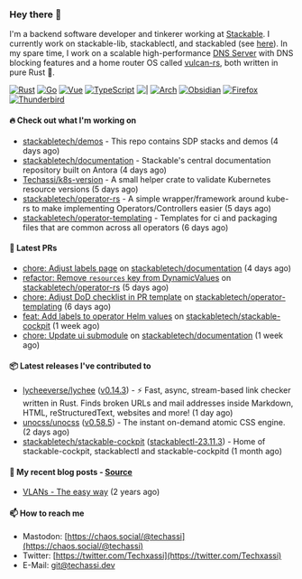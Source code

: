 ### Hey there 👋

I'm a backend software developer and tinkerer working at [Stackable][stackable]. I currently work on
stackable-lib, stackablectl, and stackabled (see [here][stackable-work]). In my spare time, I work on
a scalable high-performance [DNS Server][portal] with DNS blocking features and a home router OS
called [vulcan-rs][vulcan], both written in pure Rust 🦀.

[stackable-work]: https://github.com/stackabletech/stackable
[stackable]: https://github.com/stackabletech
[portal]: https://github.com/portal-rs/portal
[vulcan]: https://github.com/vulcan-rs

[![Rust](https://img.shields.io/badge/-Rust-141414?style=flat&logo=rust&logoColor=%23f97f39)](https://www.rust-lang.org/)
[![Go](https://img.shields.io/badge/-Go-141414?style=flat&logo=go&logoColor=%23f97f39)](https://go.dev/)
[![Vue](https://img.shields.io/badge/-Vue-141414?style=flat&logo=vuedotjs&logoColor=%23f97f39)](https://vuejs.org/)
[![TypeScript](https://img.shields.io/badge/-TypeScript-141414?style=flat&logo=typescript&logoColor=%23f97f39)](https://www.typescriptlang.org/)
![|](https://img.shields.io/badge/-%7C-141414?style=flat&logoColor=%23f97f39)
[![Arch](https://img.shields.io/badge/-Arch-141414?style=flat&logo=archlinux&logoColor=%23f97f39)](https://archlinux.org/)
[![Obsidian](https://img.shields.io/badge/-Obsidian-141414?style=flat&logo=obsidian&logoColor=%23f97f39)](https://obsidian.md/)
[![Firefox](https://img.shields.io/badge/-Firefox-141414?style=flat&logo=firefox&logoColor=%23f97f39)](https://www.mozilla.org/en-US/firefox/new/)
[![Thunderbird](https://img.shields.io/badge/-Thunderbird-141414?style=flat&logo=thunderbird&logoColor=%23f97f39)](https://www.thunderbird.net/en-US/)

#### 🔥 Check out what I'm working on


- [stackabletech/demos](https://github.com/stackabletech/demos) - This repo contains SDP stacks and demos (4 days ago)
- [stackabletech/documentation](https://github.com/stackabletech/documentation) - Stackable&#39;s central documentation repository built on Antora (4 days ago)
- [Techassi/k8s-version](https://github.com/Techassi/k8s-version) - A small helper crate to validate Kubernetes resource versions (5 days ago)
- [stackabletech/operator-rs](https://github.com/stackabletech/operator-rs) - A simple wrapper/framework around kube-rs to make implementing Operators/Controllers easier (5 days ago)
- [stackabletech/operator-templating](https://github.com/stackabletech/operator-templating) - Templates for ci and packaging files that are common across all operators (6 days ago)

#### 🧪 Latest PRs


- [chore: Adjust labels page](https://github.com/stackabletech/documentation/pull/542) on [stackabletech/documentation](https://github.com/stackabletech/documentation) (4 days ago)
- [refactor: Remove `resources` key from DynamicValues](https://github.com/stackabletech/operator-rs/pull/734) on [stackabletech/operator-rs](https://github.com/stackabletech/operator-rs) (5 days ago)
- [chore: Adjust DoD checklist in PR template](https://github.com/stackabletech/operator-templating/pull/315) on [stackabletech/operator-templating](https://github.com/stackabletech/operator-templating) (6 days ago)
- [feat: Add labels to operator Helm values](https://github.com/stackabletech/stackable-cockpit/pull/186) on [stackabletech/stackable-cockpit](https://github.com/stackabletech/stackable-cockpit) (1 week ago)
- [chore: Update ui submodule](https://github.com/stackabletech/documentation/pull/536) on [stackabletech/documentation](https://github.com/stackabletech/documentation) (1 week ago)

#### 📦 Latest releases I've contributed to


- [lycheeverse/lychee](https://github.com/lycheeverse/lychee/releases/tag/v0.14.3) ([v0.14.3](https://github.com/lycheeverse/lychee/releases/tag/v0.14.3)) - ⚡ Fast, async, stream-based link checker written in Rust. Finds broken URLs and mail addresses inside Markdown, HTML, reStructuredText, websites and more! (1 day ago)
- [unocss/unocss](https://github.com/unocss/unocss/releases/tag/v0.58.5) ([v0.58.5](https://github.com/unocss/unocss/releases/tag/v0.58.5)) - The instant on-demand atomic CSS engine. (2 days ago)
- [stackabletech/stackable-cockpit](https://github.com/stackabletech/stackable-cockpit/releases/tag/stackablectl-23.11.3) ([stackablectl-23.11.3](https://github.com/stackabletech/stackable-cockpit/releases/tag/stackablectl-23.11.3)) - Home of stackable-cockpit, stackablectl and stackable-cockpitd (1 month ago)

#### 📜 My recent blog posts - [Source](https://github.com/Techassi/page)


- [VLANs - The easy way](https://techassi.dev/posts/vlans-the-easy-way/) (2 years ago)

#### 📫 How to reach me

- Mastodon: [https://chaos.social/@techassi](https://chaos.social/@techassi)
- Twitter: [https://twitter.com/Techxassi](https://twitter.com/Techxassi)
- E-Mail: git@techassi.dev
